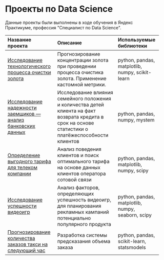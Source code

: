 # Проекты по Data Science
Данные проекты были выполнены в ходе обучения в Яндекс Практикуме, профессия "Специалист по Data Science".

| Название проекта | Описание | Используемые библиотеки |
| :---------------| :--------------------------------------------------------- | :--------------------- |
| [Исследование технологического процесса очистки золота](https://github.com/cosmonatka/data-example-repo/tree/main/gold) | Прогнозирование концентрации золота при проведении процесса очистика золота. Применение кастомной метрики.| python, pandas, matplotlib, numpy, scikit-learn |
| [Исследование надежности заемщиков — анализ банковских данных](https://github.com/cosmonatka/data-example-repo/tree/main/bank) | Исследование влияния семейного положения и количества детей клиента на факт возврата кредита в срок на основе статистики о платёжеспособности клиентов | python, pandas, numpy, mystem |
| [Определение выгодного тарифа для телеком компании](https://github.com/cosmonatka/data-example-repo/tree/main/telecom) | Анализ поведения клиентов и поиск оптимального тарифа на основе данных клиентов оператора сотовой связи | python, pandas, matplotlib, numpy, scipy |
| [Исследование успешности видеоигр](https://github.com/cosmonatka/data-example-repo/tree/main/videogames) | Анализ факторов, определяющих успешность видеоигр, для планирования рекламных кампаний потенциально популярного продукта | python, pandas, matplotlib, numpy, seaborn, scipy |
| [Прогнозирование количества заказов такси на следующий час](https://github.com/cosmonatka/data-example-repo/tree/main/taxi) | Разработка системы предсказания объема заказа | python, pandas, scikit-learn, statsmodels |
